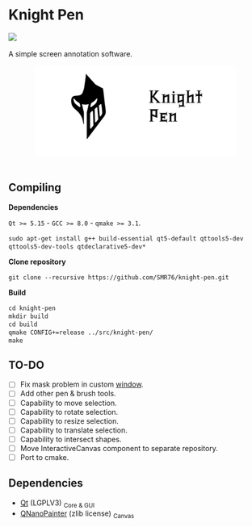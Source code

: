 # Knight Pen
<img src="https://img.shields.io/badge/version-0.1.1-37c248"><br>

A simple screen annotation software.

<div align="center">
    <img src="extera/logo/logo-name-knight-pen.webp" width="400px">
</div>
<br>

<!-- # Preview -->

## Compiling

**Dependencies**

`Qt >= 5.15` - `GCC >= 8.0` - `qmake >= 3.1`.

    sudo apt-get install g++ build-essential qt5-default qttools5-dev qttools5-dev-tools qtdeclarative5-dev*


**Clone repository**

    git clone --recursive https://github.com/SMR76/knight-pen.git

**‌Build**

    cd knight-pen 
    mkdir build
    cd build 
    qmake CONFIG+=release ../src/knight-pen/
    make

## TO-DO
- [ ] Fix mask problem in custom <a href="./src/knight-pen/maskwindow.h">window</a>.
- [ ] Add other pen & brush tools.
- [ ] Capability to move selection.
- [ ] Capability to rotate selection.
- [ ] Capability to resize selection.
- [ ] Capability to translate selection.
- [ ] Capability to intersect shapes.
- [ ] Move InteractiveCanvas component to separate repository.
- [ ] Port to cmake.

## Dependencies
- [Qt](https://www.qt.io/) (LGPLV3) <sub>Core & GUI</sub>
- [QNanoPainter](https://github.com/QUItCoding/qnanopainter) (zlib license) <sub>Canvas</sub>